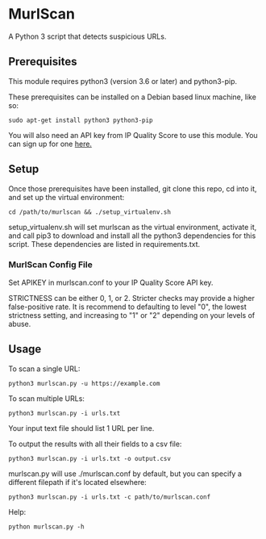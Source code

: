 # MurlScan
A Python 3 script that detects suspicious URLs.

## Prerequisites
This module requires python3 (version 3.6 or later) and python3-pip.

These prerequisites can be installed on a Debian based linux machine, like so:

`sudo apt-get install python3 python3-pip`

You will also need an API key from IP Quality Score to use this module.  You can sign up for one [here.](https://www.ipqualityscore.com/create-account)

## Setup
Once those prerequisites have been installed, git clone this repo, cd into it, and set up the virtual environment:

`cd /path/to/murlscan && ./setup_virtualenv.sh`

setup_virtualenv.sh will set murlscan as the virtual environment, activate it, and call pip3 to download and install all the python3 dependencies for this script.  These dependencies are listed in requirements.txt.

### MurlScan Config File
Set APIKEY in murlscan.conf to your IP Quality Score API key.

STRICTNESS can be either 0, 1, or 2.  Stricter checks may provide a higher false-positive rate. It is recommend to defaulting to level "0", the lowest strictness setting, and increasing to "1" or "2" depending on your levels of abuse.

## Usage
To scan a single URL:

`python3 murlscan.py -u https://example.com`

To scan multiple URLs:

`python3 murlscan.py -i urls.txt`

Your input text file should list 1 URL per line.

To output the results with all their fields to a csv file:

`python3 murlscan.py -i urls.txt -o output.csv`

murlscan.py will use ./murlscan.conf by default, but you can specify a different filepath if it's located elsewhere:

`python3 murlscan.py -i urls.txt -c path/to/murlscan.conf`

Help:

`python murlscan.py -h`
